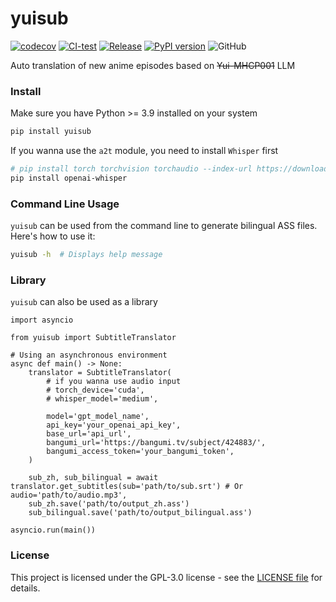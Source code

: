 # yuisub

[![codecov](https://codecov.io/gh/EutropicAI/yuisub/branch/main/graph/badge.svg?token=B2TNKYN4O4)](https://codecov.io/gh/EutropicAI/yuisub)
[![CI-test](https://github.com/EutropicAI/yuisub/actions/workflows/CI-test.yml/badge.svg)](https://github.com/EutropicAI/yuisub/actions/workflows/CI-test.yml)
[![Release](https://github.com/EutropicAI/yuisub/actions/workflows/Release.yml/badge.svg)](https://github.com/EutropicAI/yuisub/actions/workflows/Release.yml)
[![PyPI version](https://badge.fury.io/py/yuisub.svg)](https://badge.fury.io/py/yuisub)
![GitHub](https://img.shields.io/github/license/EutropicAI/yuisub)

Auto translation of new anime episodes based on ~~Yui-MHCP001~~ LLM

### Install

Make sure you have Python >= 3.9 installed on your system

```bash
pip install yuisub
```

If you wanna use the `a2t` module, you need to install `Whisper` first

```bash
# pip install torch torchvision torchaudio --index-url https://download.pytorch.org/whl/cu118
pip install openai-whisper
```

### Command Line Usage

`yuisub` can be used from the command line to generate bilingual ASS files. Here's how to use it:

```bash
yuisub -h  # Displays help message
```

### Library

`yuisub` can also be used as a library

```python3
import asyncio

from yuisub import SubtitleTranslator

# Using an asynchronous environment
async def main() -> None:
    translator = SubtitleTranslator(
        # if you wanna use audio input
        # torch_device='cuda',
        # whisper_model='medium',

        model='gpt_model_name',
        api_key='your_openai_api_key',
        base_url='api_url',
        bangumi_url='https://bangumi.tv/subject/424883/',
        bangumi_access_token='your_bangumi_token',
    )

    sub_zh, sub_bilingual = await translator.get_subtitles(sub='path/to/sub.srt') # Or audio='path/to/audio.mp3',
    sub_zh.save('path/to/output_zh.ass')
    sub_bilingual.save('path/to/output_bilingual.ass')

asyncio.run(main())
```

### License

This project is licensed under the GPL-3.0 license - see
the [LICENSE file](https://github.com/TohruskyDev/yuisub/blob/main/LICENSE) for details.
